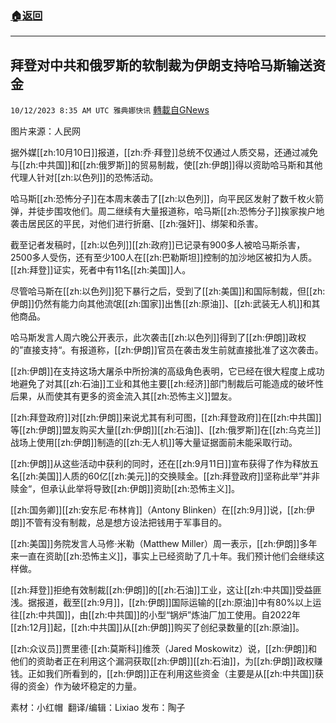 ###  [:house:返回](README.md)
---


## 拜登对中共和俄罗斯的软制裁为伊朗支持哈马斯输送资金
`10/12/2023 8:35 AM UTC 雅典娜快讯` [轉載自GNews](https://gnews.org/articles/1823192)

图片来源：人民网

据外媒[[zh:10月10日]]报道，[[zh:乔·拜登]]总统不仅通过人质交易，还通过减免与[[zh:中共国]]和[[zh:俄罗斯]]的贸易制裁，使[[zh:伊朗]]得以资助哈马斯和其他代理人针对[[zh:以色列]]的恐怖活动。

哈马斯[[zh:恐怖分子]]在本周末袭击了[[zh:以色列]]，向平民区发射了数千枚火箭弹，并徒步围攻他们。周二继续有大量报道称，哈马斯[[zh:恐怖分子]]挨家挨户地袭击居民区的平民，对他们进行折磨、[[zh:强奸]]、绑架和杀害。

截至记者发稿时，[[zh:以色列]][[zh:政府]]已记录有900多人被哈马斯杀害，2500多人受伤，还有至少100人在[[zh:巴勒斯坦]]控制的加沙地区被扣为人质。[[zh:拜登]]证实，死者中有11名[[zh:美国]]人。

尽管哈马斯在[[zh:以色列]]犯下暴行之后，受到了[[zh:美国]]和国际制裁，但[[zh:伊朗]]仍然有能力向其他流氓[[zh:国家]]出售[[zh:原油]]、[[zh:武装无人机]]和其他商品。

哈马斯发言人周六晚公开表示，此次袭击[[zh:以色列]]得到了[[zh:伊朗]]政权的”直接支持“。有报道称，[[zh:伊朗]]官员在袭击发生前就直接批准了这次袭击。

[[zh:伊朗]]在支持这场大屠杀中所扮演的高级角色表明，它已经在很大程度上成功地避免了对其[[zh:石油]]工业和其他主要[[zh:经济]]部门制裁后可能造成的破坏性后果，从而使其有更多的资金流入其[[zh:恐怖主义]]盟友。

[[zh:拜登政府]]对[[zh:伊朗]]来说尤其有利可图，[[zh:拜登政府]]在[[zh:中共国]]等[[zh:伊朗]]盟友购买大量[[zh:伊朗]][[zh:石油]]、[[zh:俄罗斯]]在[[zh:乌克兰]]战场上使用[[zh:伊朗]]制造的[[zh:无人机]]等大量证据面前未能采取行动。

[[zh:伊朗]]从这些活动中获利的同时，还在[[zh:9月11日]]宣布获得了作为释放五名[[zh:美国]]人质的60亿[[zh:美元]]的交换赎金。[[zh:拜登政府]]坚称此举”并非赎金“，但承认此举将导致[[zh:伊朗]]资助[[zh:恐怖主义]]。

[[zh:国务卿]][[zh:安东尼·布林肯]]（Antony Blinken）在[[zh:9月]]说，[[zh:伊朗]]不管有没有制裁，总是想方设法把钱用于军事目的。

[[zh:美国]]务院发言人马修·米勒（Matthew Miller）周一表示，[[zh:伊朗]]多年来一直在资助[[zh:恐怖主义]]，事实上已经资助了几十年。我们预计他们会继续这样做。

[[zh:拜登]]拒绝有效制裁[[zh:伊朗]]的[[zh:石油]]工业，这让[[zh:中共国]]受益匪浅。据报道，截至[[zh:9月]]，[[zh:伊朗]]国际运输的[[zh:原油]]中有80%以上运往[[zh:中共国]]，由[[zh:中共国]]的小型“锅炉”炼油厂加工使用。自2022年[[zh:12月]]起，[[zh:中共国]]从[[zh:伊朗]]购买了创纪录数量的[[zh:原油]]。

[[zh:众议员]]贾里德·[[zh:莫斯科]]维茨（Jared Moskowitz）说，[[zh:伊朗]]和他们的资助者正在利用这个漏洞获取[[zh:伊朗]][[zh:石油]]，为[[zh:伊朗]]政权赚钱。正如我们所看到的，[[zh:伊朗]]正在利用这些资金（主要是从[[zh:中共国]]获得的资金）作为破坏稳定的力量。

素材：小红帽   翻译/编辑：Lixiao  发布：陶子


